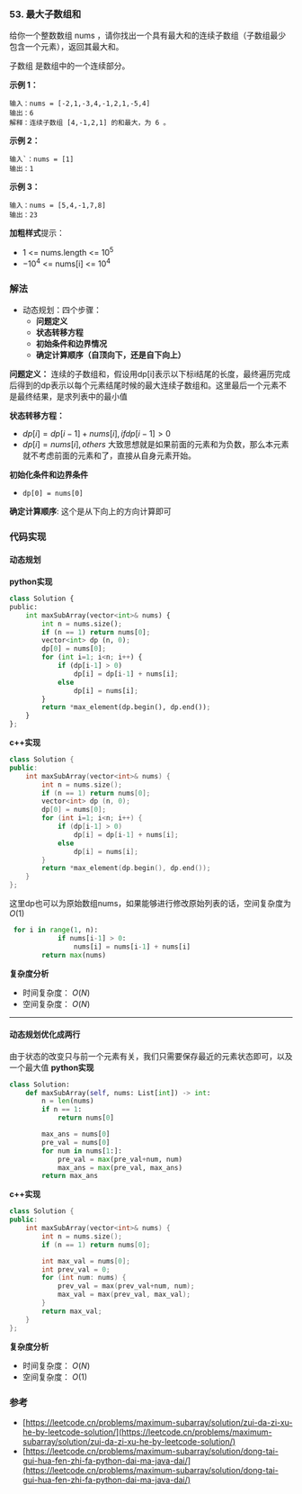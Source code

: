 ### 53. 最大子数组和
给你一个整数数组 nums ，请你找出一个具有最大和的连续子数组（子数组最少包含一个元素），返回其最大和。

子数组 是数组中的一个连续部分。


**示例 1：**
```
输入：nums = [-2,1,-3,4,-1,2,1,-5,4]
输出：6
解释：连续子数组 [4,-1,2,1] 的和最大，为 6 。
```

**示例 2：**
```
输入`：nums = [1]
输出：1
```
**示例 3：**
```
输入：nums = [5,4,-1,7,8]
输出：23
```

**加粗样式**提示：
* 1 <= nums.length <= $10^5$
* $-10^4$ <= nums[i] <= $10^4$




### 解法
* 动态规划：四个步骤：
	- **问题定义**
	- **状态转移方程**
	- **初始条件和边界情况**
	- **确定计算顺序（自顶向下，还是自下向上）**

**问题定义：**
连续的子数组和，假设用dp[i]表示以下标i结尾的长度，最终遍历完成后得到的dp表示以每个元素结尾时候的最大连续子数组和。这里最后一个元素不是最终结果，是求列表中的最小值


**状态转移方程：**
* $dp[i] = dp[i-1] + nums[i], if dp[i-1]  > 0$
* $dp[i] = nums[i], others$
大致思想就是如果前面的元素和为负数，那么本元素就不考虑前面的元素和了，直接从自身元素开始。



**初始化条件和边界条件**
* `dp[0] = nums[0]`

**确定计算顺序**:
这个是从下向上的方向计算即可


### 代码实现
#### 动态规划
**python实现**
```python
class Solution {
public:
    int maxSubArray(vector<int>& nums) {
        int n = nums.size();
        if (n == 1) return nums[0];
        vector<int> dp (n, 0);
        dp[0] = nums[0];
        for (int i=1; i<n; i++) {
            if (dp[i-1] > 0)
                dp[i] = dp[i-1] + nums[i];
            else
                dp[i] = nums[i];
        }
        return *max_element(dp.begin(), dp.end());
    }
};
```


**c++实现**
```cpp
class Solution {
public:
    int maxSubArray(vector<int>& nums) {
        int n = nums.size();
        if (n == 1) return nums[0];
        vector<int> dp (n, 0);
        dp[0] = nums[0];
        for (int i=1; i<n; i++) {
            if (dp[i-1] > 0)
                dp[i] = dp[i-1] + nums[i];
            else
                dp[i] = nums[i];
        }
        return *max_element(dp.begin(), dp.end());
    }
};
```
这里dp也可以为原始数组nums，如果能够进行修改原始列表的话，空间复杂度为$O(1)$
```python
 for i in range(1, n):
            if nums[i-1] > 0:
                nums[i] = nums[i-1] + nums[i]
        return max(nums)
```
**复杂度分析**
* 时间复杂度： $O(N)$  
* 空间复杂度： $O(N)$ 
---
#### 动态规划优化成两行
由于状态的改变只与前一个元素有关，我们只需要保存最近的元素状态即可，以及一个最大值
**python实现**
```python
class Solution:
    def maxSubArray(self, nums: List[int]) -> int:
        n = len(nums)
        if n == 1:
            return nums[0]

        max_ans = nums[0]
        pre_val = nums[0]
        for num in nums[1:]:
            pre_val = max(pre_val+num, num)
            max_ans = max(pre_val, max_ans)
        return max_ans        
```


**c++实现**
```cpp
class Solution {
public:
    int maxSubArray(vector<int>& nums) {
        int n = nums.size();
        if (n == 1) return nums[0];

        int max_val = nums[0];
        int prev_val = 0;
        for (int num: nums) {
            prev_val = max(prev_val+num, num);
            max_val = max(prev_val, max_val);
        }
        return max_val;
    }
};
```

**复杂度分析**
* 时间复杂度： $O(N)$ 
* 空间复杂度： $O(1)$ 


### 参考
* [https://leetcode.cn/problems/maximum-subarray/solution/zui-da-zi-xu-he-by-leetcode-solution/](https://leetcode.cn/problems/maximum-subarray/solution/zui-da-zi-xu-he-by-leetcode-solution/)
* [https://leetcode.cn/problems/maximum-subarray/solution/dong-tai-gui-hua-fen-zhi-fa-python-dai-ma-java-dai/](https://leetcode.cn/problems/maximum-subarray/solution/dong-tai-gui-hua-fen-zhi-fa-python-dai-ma-java-dai/)
